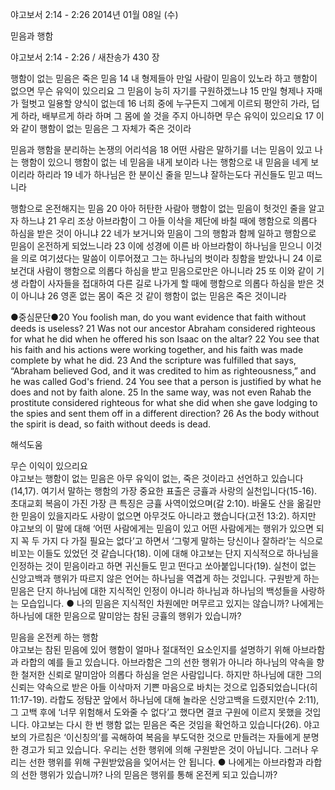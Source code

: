 야고보서 2:14 - 2:26 
2014년 01월 08일 (수)

믿음과 행함



야고보서 2:14 - 2:26 / 새찬송가 430 장


행함이 없는 믿음은 죽은 믿음
14 내 형제들아 만일 사람이 믿음이 있노라 하고 행함이 없으면 무슨 유익이 있으리요 그 믿음이 능히 자기를 구원하겠느냐 15 만일 형제나 자매가 헐벗고 일용할 양식이 없는데 16 너희 중에 누구든지 그에게 이르되 평안히 가라, 덥게 하라, 배부르게 하라 하며 그 몸에 쓸 것을 주지 아니하면 무슨 유익이 있으리요 17 이와 같이 행함이 없는 믿음은 그 자체가 죽은 것이라

믿음과 행함을 분리하는 논쟁의 어리석음
18 어떤 사람은 말하기를 너는 믿음이 있고 나는 행함이 있으니 행함이 없는 네 믿음을 내게 보이라 나는 행함으로 내 믿음을 네게 보이리라 하리라 19 네가 하나님은 한 분이신 줄을 믿느냐 잘하는도다 귀신들도 믿고 떠느니라

행함으로 온전해지는 믿음
20 아아 허탄한 사람아 행함이 없는 믿음이 헛것인 줄을 알고자 하느냐 21 우리 조상 아브라함이 그 아들 이삭을 제단에 바칠 때에 행함으로 의롭다 하심을 받은 것이 아니냐 22 네가 보거니와 믿음이 그의 행함과 함께 일하고 행함으로 믿음이 온전하게 되었느니라 23 이에 성경에 이른 바 아브라함이 하나님을 믿으니 이것을 의로 여기셨다는 말씀이 이루어졌고 그는 하나님의 벗이라 칭함을 받았나니 24 이로 보건대 사람이 행함으로 의롭다 하심을 받고 믿음으로만은 아니니라 25 또 이와 같이 기생 라합이 사자들을 접대하여 다른 길로 나가게 할 때에 행함으로 의롭다 하심을 받은 것이 아니냐 26 영혼 없는 몸이 죽은 것 같이 행함이 없는 믿음은 죽은 것이니라



●중심문단●20 You foolish man, do you want evidence that faith without deeds is useless? 21 Was not our ancestor Abraham considered righteous for what he did when he offered his son Isaac on the altar? 22 You see that his faith and his actions were working together, and his faith was made complete by what he did. 23 And the scripture was fulfilled that says, “Abraham believed God, and it was credited to him as righteousness,” and he was called God's friend. 24 You see that a person is justified by what he does and not by faith alone. 25 In the same way, was not even Rahab the prostitute considered righteous for what she did when she gave lodging to the spies and sent them off in a different direction? 26 As the body without the spirit is dead, so faith without deeds is dead.

해석도움





무슨 이익이 있으리요  
야고보는 행함이 없는 믿음은 아무 유익이 없는, 죽은 것이라고 선언하고 있습니다(14,17). 여기서 말하는 행함의 가장 중요한 표출은 긍휼과 사랑의 실천입니다(15-16). 초대교회 복음이 가진 가장 큰 특징은 긍휼 사역이었으며(갈 2:10). 바울도 산을 옮길만한 믿음이 있을지라도 사랑이 없으면 아무것도 아니라고 했습니다(고전 13:2). 하지만 야고보의 이 말에 대해 ‘어떤 사람에게는 믿음이 있고 어떤 사람에게는 행위가 있으면 되지 꼭 두 가지 다 가질 필요는 없다’고 하면서 ‘그렇게 말하는 당신이나 잘하라’는 식으로 비꼬는 이들도 있었던 것 같습니다(18). 이에 대해 야고보는 단지 지식적으로 하나님을 인정하는 것이 믿음이라고 하면 귀신들도 믿고 떤다고 쏘아붙입니다(19). 실천이 없는 신앙고백과 행위가 따르지 않은 언어는 하나님을 역겹게 하는 것입니다. 구원받게 하는 믿음은 단지 하나님에 대한 지식적인 인정이 아니라 하나님과 하나님의 백성들을 사랑하는 모습입니다. 
● 나의 믿음은 지식적인 차원에만 머무르고 있지는 않습니까? 나에게는 하나님에 대한 믿음으로 말미암는 참된 긍휼의 행위가 있습니까? 

믿음을 온전케 하는 행함  
야고보는 참된 믿음에 있어 행함이 얼마나 절대적인 요소인지를 설명하기 위해 아브라함과 라합의 예를 들고 있습니다. 아브라함은 그의 선한 행위가 아니라 하나님의 약속을 향한 철저한 신뢰로 말미암아 의롭다 하심을 얻은 사람입니다. 하지만 하나님에 대한 그의 신뢰는 약속으로 받은 아들 이삭마저 기쁜 마음으로 바치는 것으로 입증되었습니다(히 11:17-19). 라합도 정탐꾼 앞에서 하나님에 대해 놀라운 신앙고백을 드렸지만(수 2:11), 그 고백 후에 ‘너무 위험해서 도와줄 수 없다’고 했다면 결코 구원에 이르지 못했을 것입니다. 야고보는 다시 한 번 행함 없는 믿음은 죽은 것임을 확언하고 있습니다(26). 야고보의 가르침은 ‘이신칭의’를 곡해하여 복음을 부도덕한 것으로 만들려는 자들에게 분명한 경고가 되고 있습니다. 우리는 선한 행위에 의해 구원받은 것이 아닙니다. 그러나 우리는 선한 행위를 위해 구원받았음을 잊어서는 안 됩니다. 
● 나에게는 아브라함과 라합의 선한 행위가 있습니까? 나의 믿음은 행위를 통해 온전케 되고 있습니까?